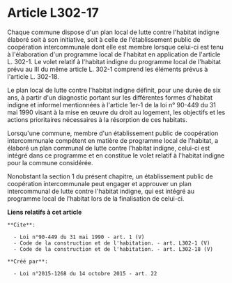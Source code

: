 # Article L302-17

Chaque commune dispose d'un plan local de lutte contre l'habitat indigne élaboré soit à son initiative, soit à celle de
l'établissement public de coopération intercommunale dont elle est membre lorsque celui-ci est tenu à l'élaboration d'un
programme local de l'habitat en application de l'article L. 302-1. Le volet relatif à l'habitat indigne du programme local de
l'habitat prévu au III du même article L. 302-1 comprend les éléments prévus à l'article L. 302-18. 

Le plan local de lutte contre l'habitat indigne définit, pour une durée de six ans, à partir d'un diagnostic portant sur les
différentes formes d'habitat indigne et informel mentionnées à l'article 1er-1 de la loi n° 90-449 du 31 mai 1990 visant à la
mise en œuvre du droit au logement, les objectifs et les actions prioritaires nécessaires à la résorption de ces habitats. 

Lorsqu'une commune, membre d'un établissement public de coopération intercommunale compétent en matière de programme local de
l'habitat, a élaboré un plan communal de lutte contre l'habitat indigne, celui-ci est intégré dans ce programme et en
constitue le volet relatif à l'habitat indigne pour la commune considérée. 

Nonobstant la section 1 du présent chapitre, un établissement public de coopération intercommunale peut engager et approuver
un plan intercommunal de lutte contre l'habitat indigne, qui est intégré au programme local de l'habitat lors de la
finalisation de celui-ci.

**Liens relatifs à cet article**

	**Cite**:

	  - Loi n°90-449 du 31 mai 1990 - art. 1 (V)
	  - Code de la construction et de l'habitation. - art. L302-1 (V)
	  - Code de la construction et de l'habitation. - art. L302-18 (V)

	**Créé par**:

	  - Loi n°2015-1268 du 14 octobre 2015 - art. 22
